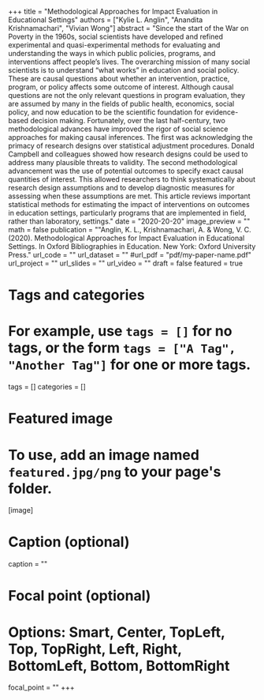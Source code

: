 +++ title = "Methodological Approaches for Impact Evaluation in Educational Settings" authors = ["Kylie L. Anglin", "Anandita Krishnamachari", "Vivian Wong"] abstract = "Since the start of the War on Poverty in the 1960s, social scientists have developed and refined experimental and quasi-experimental methods for evaluating and understanding the ways in which public policies, programs, and interventions affect people’s lives. The overarching mission of many social scientists is to understand “what works” in education and social policy. These are causal questions about whether an intervention, practice, program, or policy affects some outcome of interest. Although causal questions are not the only relevant questions in program evaluation, they are assumed by many in the fields of public health, economics, social policy, and now education to be the scientific foundation for evidence-based decision making. Fortunately, over the last half-century, two methodological advances have improved the rigor of social science approaches for making causal inferences. The first was acknowledging the primacy of research designs over statistical adjustment procedures. Donald Campbell and colleagues showed how research designs could be used to address many plausible threats to validity. The second methodological advancement was the use of potential outcomes to specify exact causal quantities of interest. This allowed researchers to think systematically about research design assumptions and to develop diagnostic measures for assessing when these assumptions are met. This article reviews important statistical methods for estimating the impact of interventions on outcomes in education settings, particularly programs that are implemented in field, rather than laboratory, settings." 
date = "2020-20-20"
image_preview = ""
math = false
publication = ""Anglin, K. L., Krishnamachari, A. & Wong, V. C. (2020). Methodological Approaches for Impact Evaluation in Educational Settings. In Oxford Bibliographies in Education. New York: Oxford University Press."
url_code = ""
url_dataset = ""
#url_pdf = "pdf/my-paper-name.pdf"
url_project = ""
url_slides = ""
url_video = ""
draft = false
featured = true



# Tags and categories
# For example, use `tags = []` for no tags, or the form `tags = ["A Tag", "Another Tag"]` for one or more tags.
tags = []
categories = []

# Featured image
# To use, add an image named `featured.jpg/png` to your page's folder.
[image]
  # Caption (optional)
  caption = ""

  # Focal point (optional)
  # Options: Smart, Center, TopLeft, Top, TopRight, Left, Right, BottomLeft, Bottom, BottomRight
  focal_point = ""
+++
